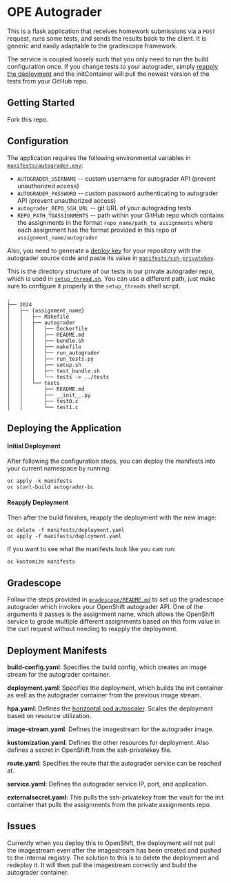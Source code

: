 # OPE Autograder

This is a flask application that receives homework submissions via a `POST` request, runs some tests, and sends the results back to the client. It is generic and easily adaptable to the gradescope framework. 

The service is coupled loosely such that you only need to run the build configuration once. If you change tests to your autograder, simply [reapply the deployment](#reapply-deployment) and the initContainer will pull the newest version of the tests from your GitHub repo.

## Getting Started
Fork this repo. 

## Configuration
The application requires the following environmental variables in [`manifests/autograder.env`](manifests/autograder.env):

- `AUTOGRADER_USERNAME` -- custom username for autograder API (prevent unauthorized access)
- `AUTOGRADER_PASSWORD` -- custom password authenticating to autograder API (prevent unauthorized access)
- `autograder_REPO_SSH_URL` -- git URL of your autograding tests
- `REPO_PATH_TOASSIGNMENTS` -- path within your GitHub repo which contains the assignments in the format `repo_name/path_to_assignments` where each assignment has the format provided in this repo of `assignment_name/autograder`

Also, you need to generate a [deploy key](https://docs.github.com/en/authentication/connecting-to-github-with-ssh/managing-deploy-keys) for your repository with the autograder source code and paste its value in [`manifests/ssh-privatekey`](manifests/ssh-privatekey).

This is the directory structure of our tests in our private autograder repo, which is used in [`setup_thread.sh`](nerc/setup_thread.sh). You can use a different path, just make sure to configure it properly in the `setup_threads` shell script.

```
.
├── 2024
│   ├── {assignment_name}
│   │   ├── Makefile
│   │   ├── autograder
│   │   │   ├── Dockerfile
│   │   │   ├── README.md
│   │   │   ├── bundle.sh
│   │   │   ├── makefile
│   │   │   ├── run_autograder
│   │   │   ├── run_tests.py
│   │   │   ├── setup.sh
│   │   │   ├── test_bundle.sh
│   │   │   └── tests -> ../tests
│   │   └── tests
│   │       ├── README.md
│   │       ├── __init__.py
│   │       ├── test0.c
│   │       └── test1.c
```

## Deploying the Application

#### Initial Deployment

After following the configuration steps, you can deploy the manifests into your current namespace by running:

```
oc apply -k manifests
oc start-build autograder-bc
```

#### Reapply Deployment
Then after the build finishes, reapply the deployment with the new image:

```
oc delete -f manifests/deployment.yaml
oc apply -f manifests/deployment.yaml
```

If you want to see what the manifests look like you can run:

```
oc kustomize manifests
```

## Gradescope 

Follow the steps provided in [`gradescope/README.md`](gradescope/README.md) to set up the gradescope autograder which invokes your OpenShift autograder API. One of the arguments it passes is the assignment name, which allows the OpenShift service to grade multiple different assignments based on this form value in the curl request without needing to reapply the deployment.


## Deployment Manifests 

**build-config.yaml**: Specifies the build config, which creates an image stream for the autograder container.

**deployment.yaml**: Specifies the deployment, which builds the init container as well as the autograder container from the previous image stream.

**hpa.yaml**: Defines the [horizontal pod autoscaler](https://docs.openshift.com/container-platform/4.15/nodes/pods/nodes-pods-autoscaling.html). Scales the deployment based on resource utilization.

**image-stream.yaml**: Defines the imagestream for the autograder image.

**kustomization.yaml**: Defines the other resources for deployment. Also defines a secret in OpenShift from the ssh-privatekey file.

**route.yaml**: Specifies the route that the autograder service can be reached at.

**service.yaml**: Defines the autograder service IP, port, and application. 

**externalsecret.yaml**: This pulls the ssh-privatekey from the vault for the init container that pulls the assignments from the private assignments repo.


## Issues

Currently when you deploy this to OpenShift, the deployment will not pull the imagestream even after the imagestream has been created and pushed to the internal registry. The solution to this is to delete the deployment and redeploy it. It will then pull the imagestream correctly and build the autograder container.
